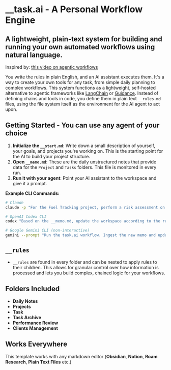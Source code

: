 # __task.ai - A Personal Workflow Engine

## A lightweight, plain-text system for building and running your own automated workflows using natural language.

Inspired by: [this video on agentic workflows](http.googleusercontent.com/youtube.com/0)

You write the rules in plain English, and an AI assistant executes them. It's a way to create your own tools for any task, from simple daily planning to complex workflows. This system functions as a lightweight, self-hosted alternative to agentic frameworks like [LangChain](https://www.langchain.com/) or [Guidance](https://github.com/microsoft/guidance). Instead of defining chains and tools in code, you define them in plain text `__rules.md` files, using the file system itself as the environment for the AI agent to act upon.

## Getting Started - You can use any agent of your choice

1.  **Initialize the `__start.md`**: Write down a small description of yourself, your goals, and projects you're working on. This is the starting point for the AI to build your project structure.
2.  **Open `__memo.md`**: These are the daily unstructured notes that provide data for the `Project` and `Tasks` folders. This file is monitored in every run.
3.  **Run it with your agent**: Point your AI assistant to the workspace and give it a prompt.

**Example CLI Commands:**

```bash
# Claude
claude -p "For the Fuel Tracking project, perform a risk assessment on the new delivery data."

# OpenAI Codex CLI
codex "Based on the __memo.md, update the workspace according to the rules."

# Google Gemini CLI (non-interactive)
gemini --prompt "Run the task.ai workflow. Ingest the new memo and update all relevant project files."
```

## `__rules`
- `__rules` are found in every folder and can be nested to apply rules to their children. This allows for granular control over how information is processed and lets you build complex, chained logic for your workflows.

## Folders Included 
- **Daily Notes**
- **Projects**
- **Task**
- **Task Archive**
- **Performance Review**
- **Clients Management**

## Works Everywhere
This template works with any markdown editor (**Obsidian**, **Notion**, **Roam Research**, **Plain Text Files** etc.)

